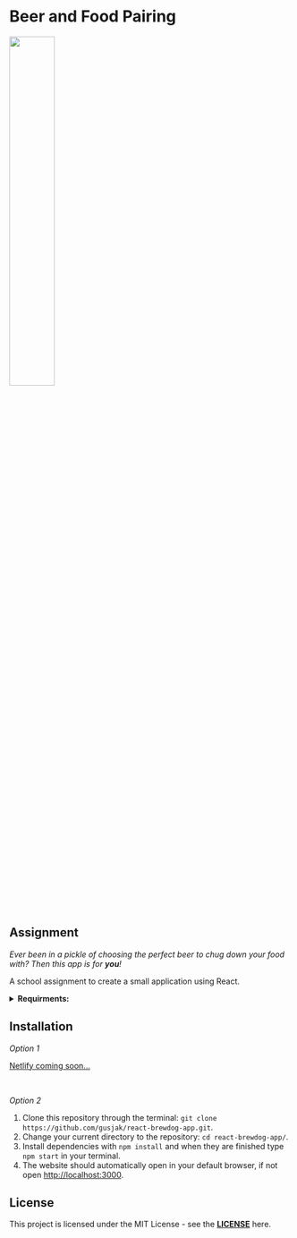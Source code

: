 # Beer and Food Pairing

<img src="https://cdn.dribbble.com/users/60266/screenshots/2143329/bierhaus_comida_medio.gif"  width="40%">

## Assignment

_Ever been in a pickle of choosing the perfect beer to chug down your food with? Then this app is for **you**!_

A school assignment to create a small application using React.

<details><summary><strong>Requirments:</strong></b></summary>

- It should be built in ReactJS
- Should implement nice graphical user interface.
- Can't use any third-party frameworks such as jQuery.
- Can't contain any errors, warning or notices in the developer console.
- Should consist of at least three react components.
- Should include both stateless and stateful components and should use state and props.
- Should include at least one API call. And its data should be presented.
- Needs to be uploaded and presented on Netlify or Vercel

</details>

## Installation

_Option 1_

[Netlify coming soon...](https://github.com/gusjak/react-brewdog-app)

<br>

_Option 2_

1. Clone this repository through the terminal: `git clone https://github.com/gusjak/react-brewdog-app.git`.
2. Change your current directory to the repository: `cd react-brewdog-app/`.
3. Install dependencies with `npm install` and when they are finished type `npm start` in your terminal.
4. The website should automatically open in your default browser, if not open [http://localhost:3000](http://localhost:3000).

## License

This project is licensed under the MIT License - see the **[LICENSE](https://github.com/gusjak/react-brewdog-app/blob/main/LICENSE)** here.
